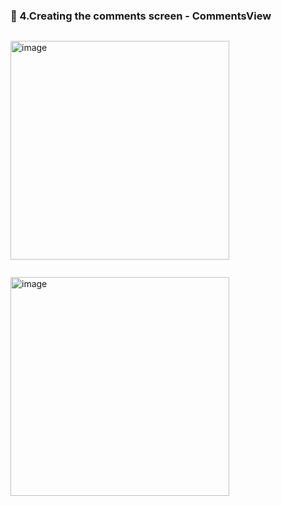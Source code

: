 ### 🔷 4.Creating the comments screen - CommentsView

```swift

```

<img width="350" alt="image" src="">

```swift

```

<img width="350" alt="image" src="">
